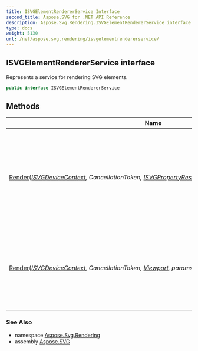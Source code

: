 ```yaml
---
title: ISVGElementRendererService Interface
second_title: Aspose.SVG for .NET API Reference
description: Aspose.Svg.Rendering.ISVGElementRendererService interface. Represents a service for rendering SVG elements
type: docs
weight: 5130
url: /net/aspose.svg.rendering/isvgelementrendererservice/
---
```

## ISVGElementRendererService interface

Represents a service for rendering SVG elements.

```csharp
public interface ISVGElementRendererService
```

## Methods

| Name | Description |
| --- | --- |
| [Render](../../aspose.svg.rendering/isvgelementrendererservice/render/#render_1)(*[ISVGDeviceContext](../isvgdevicecontext/), CancellationToken, [ISVGPropertyResolvingContext](../../aspose.svg.rendering.styles/isvgpropertyresolvingcontext/), params SVGElement[]*) | Renders the specified SVG elements onto the device context using the provided property resolving context. |
| [Render](../../aspose.svg.rendering/isvgelementrendererservice/render/#render)(*[ISVGDeviceContext](../isvgdevicecontext/), CancellationToken, [Viewport](../../aspose.svg.drawing/viewport/), params SVGElement[]*) | Renders the specified SVG elements onto the device context using the provided viewport. |

### See Also

* namespace [Aspose.Svg.Rendering](../../aspose.svg.rendering/)
* assembly [Aspose.SVG](../../)
